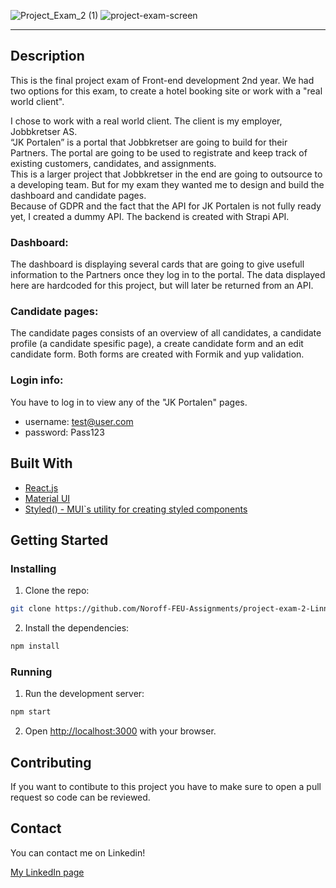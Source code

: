 ![Project_Exam_2 (1)](https://user-images.githubusercontent.com/71352428/171937840-1e1ce8a6-9f7c-4ce6-b424-c1e63cfb415a.png)
![project-exam-screen](https://user-images.githubusercontent.com/71352428/171938186-076b0dde-d7f4-4806-ad48-492a346d49d2.png)

---

## Description

This is the final project exam of Front-end development 2nd year. We had two options for this exam, to create a hotel booking site or work with a "real world client".

I chose to work with a real world client. The client is my employer, Jobbkretser AS. <br>
“JK Portalen” is a portal that Jobbkretser are going to build for their Partners. The portal are going to be used to registrate and keep track of existing customers, candidates, and assignments.<br>
This is a larger project that Jobbkretser in the end are going to outsource to a developing team. But for my exam they wanted me to design and build the dashboard and candidate pages.<br>
Because of GDPR and the fact that the API for JK Portalen is not fully ready yet, I created a dummy API. The backend is created with Strapi API.

### Dashboard:
The dashboard is displaying several cards that are going to give usefull information to the Partners once they log in to the portal. The data displayed here are hardcoded for this project, but will later be returned from an API.
<br>

### Candidate pages:
The candidate pages consists of an overview of all candidates, a candidate profile (a candidate spesific page), a create candidate form and an edit candidate form. Both forms are created with Formik and yup validation.


### Login info:
You have to log in to view any of the "JK Portalen" pages.
<br>
* username: test@user.com 
* password: Pass123


## Built With

- [React.js](https://reactjs.org/)
- [Material UI](https://mui.com/)
- [Styled() - MUI`s utility for creating styled components](https://mui.com/system/styled/)


## Getting Started

### Installing

1. Clone the repo:

```bash
git clone https://github.com/Noroff-FEU-Assignments/project-exam-2-LinnSC

```

2. Install the dependencies:

```bash
npm install
```

### Running

1. Run the development server:

```bash
npm start
```

2. Open [http://localhost:3000](http://localhost:3000) with your browser.

## Contributing

If you want to contibute to this project you have to make sure to open a pull request so code can be reviewed.

## Contact

You can contact me on Linkedin!

[My LinkedIn page](https://www.linkedin.com/in/linn-corneliussen-246b0b56/)

